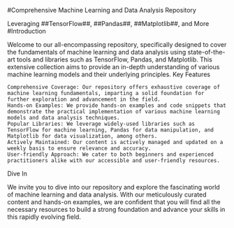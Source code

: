 #Comprehensive Machine Learning and Data Analysis Repository

Leveraging ##TensorFlow##, ##Pandas##, ##Matplotlib##, and More
#Introduction

Welcome to our all-encompassing repository, specifically designed to cover the fundamentals of machine learning and data analysis using state-of-the-art tools and libraries such as TensorFlow, Pandas, and Matplotlib. This extensive collection aims to provide an in-depth understanding of various machine learning models and their underlying principles.
Key Features

    Comprehensive Coverage: Our repository offers exhaustive coverage of machine learning fundamentals, imparting a solid foundation for further exploration and advancement in the field.
    Hands-on Examples: We provide hands-on examples and code snippets that demonstrate the practical implementation of various machine learning models and data analysis techniques.
    Popular Libraries: We leverage widely-used libraries such as TensorFlow for machine learning, Pandas for data manipulation, and Matplotlib for data visualization, among others.
    Actively Maintained: Our content is actively managed and updated on a weekly basis to ensure relevance and accuracy.
    User-friendly Approach: We cater to both beginners and experienced practitioners alike with our accessible and user-friendly resources.

Dive In

We invite you to dive into our repository and explore the fascinating world of machine learning and data analysis. With our meticulously curated content and hands-on examples, we are confident that you will find all the necessary resources to build a strong foundation and advance your skills in this rapidly evolving field.
